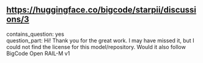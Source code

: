 ## https://huggingface.co/bigcode/starpii/discussions/3

contains_question: yes  
question_part: Hi! Thank you for the great work. I may have missed it, but I could not find the license for this model/repository. Would it also follow BigCode Open RAIL-M v1